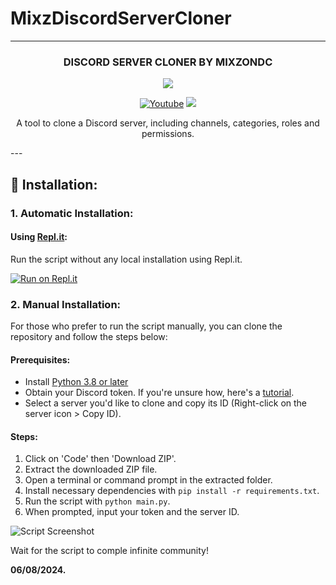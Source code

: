 # MixzDiscordServerCloner

---
<h3 align="center">DISCORD SERVER CLONER BY MIXZONDC</h3>
<div align="center">
<img src="https://i.imgur.com/K6e9MUz.png" />
</div>
<p align="center">
<a href="https://www.youtube.com/channel/UCbfGHhyeHpKXF5rl1cRfvbg?sub_confirmation=1">
<img alt="Youtube" title="Youtube" src="https://img.shields.io/badge/-YouTube-red?style=for-the-badge&logo=youtube&logoColor=white"/></a>
<a href="https://discord.gg/cPKc5B6Gnv" alt="Dev Pro Tips Discussion & Support Server">
<img src="https://img.shields.io/discord/836621542917275668?color=7289DA&labelColor=4a64bd&logo=discord&logoColor=white&style=for-the-badge"/></a>
</p>
</p>
</p>
<p align="center"> A tool to clone a Discord server, including channels, categories, roles and permissions.</p>
---



## 💾 Installation:

### 1. Automatic Installation:

#### Using [Repl.it](https://replit.com/):

Run the script without any local installation using Repl.it.

[![Run on Repl.it](https://repl.it/badge/github/LAW1337/DiscordServerCloner)](https://replit.com/@LAW1337/DiscordServerCloner-20)

### 2. Manual Installation:

For those who prefer to run the script manually, you can clone the repository and follow the steps below:

#### Prerequisites:

- Install [Python 3.8 or later](https://www.python.org/downloads/)
- Obtain your Discord token. If you're unsure how, here's a [tutorial](https://www.youtube.com/watch?v=3qzpmTIQ-Gs).
- Select a server you'd like to clone and copy its ID (Right-click on the server icon > Copy ID).

#### Steps:

1. Click on 'Code' then 'Download ZIP'.
2. Extract the downloaded ZIP file.
3. Open a terminal or command prompt in the extracted folder.
4. Install necessary dependencies with `pip install -r requirements.txt`.
5. Run the script with `python main.py`.
6. When prompted, input your token and the server ID.

![Script Screenshot](https://i.imgur.com/prK9yR4.png)

Wait for the script to comple infinite community!


**06/08/2024.**

